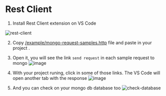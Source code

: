 # Rest Client

1. Install Rest Client extension on VS Code

![rest-client](https://user-images.githubusercontent.com/59484474/141601431-c197785b-be51-41d9-958d-e617efe2e64f.PNG)

2. Copy [/example/mongo-request-samples.http](https://github.com/PedroMarianoAlmeida/next-api-mongo-atlas/blob/main/example/mongo-request-samples.http) file and paste in your project .

3. Open it, you will see the link ```send request``` in each sample request to mongo
![image](https://user-images.githubusercontent.com/59484474/141601680-3ef2c093-4938-4c3c-bb54-cc3ccb393b1c.png)

4. With your project runing, click in some of those links. The VS Code will open another tab with the response
![image](https://user-images.githubusercontent.com/59484474/141601748-dfdcefa6-45e5-4642-9b34-6c8563af3a84.png)

5. And you can check on your mongo db database too
![check-database](https://user-images.githubusercontent.com/59484474/141601774-4e871b3f-187e-4735-9cf1-ae750cc50567.PNG)
